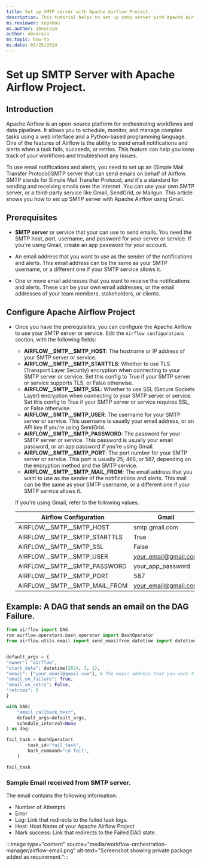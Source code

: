 ```yaml
---
title: Set up SMTP server with Apache Airflow Project.
description: This tutorial helps to set up smtp server with Apache Airflow Project that can send email on behalf of Airflow.
ms.reviewer: xupxhou
ms.author: abnarain
author: abnarain
ms.topic: how-to
ms.date: 03/25/2024
---
```


# Set up SMTP Server with Apache Airflow Project.

## Introduction
Apache Airflow is an open-source platform for orchestrating workflows and data pipelines. It allows you to schedule, monitor, and manage complex tasks using a web interface and a Python-based programming language. One of the features of Airflow is the ability to send email notifications and alerts when a task fails, succeeds, or retries. This feature can help you keep track of your workflows and troubleshoot any issues.

To use email notifications and alerts, you need to set up an (Simple Mail Transfer Protocol)SMTP server that can send emails on behalf of Airflow. SMTP stands for Simple Mail Transfer Protocol, and it's a standard for sending and receiving emails over the internet. You can use your own SMTP server, or a third-party service like Gmail, SendGrid, or Mailgun. This article shows you how to set up SMTP server with Apache Airflow using Gmail.

## Prerequisites
* **SMTP server** or service that your can use to send emails.  You need the SMTP host, port, username, and password for your server or service. If you're using Gmail, create an app password for your account.

* An email address that you want to use as the sender of the notifications and alerts. This email address can be the same as your SMTP username, or a different one if your SMTP service allows it.

* One or more email addresses that you want to receive the notifications and alerts. These can be your own email addresses, or the email addresses of your team members, stakeholders, or clients.

## Configure Apache Airflow Project

* Once you have the prerequisites, you can configure the Apache Airflow to use your SMTP server or service. Edit the `Airflow configurations` section, with the following fields:

    * **AIRFLOW__SMTP__SMTP_HOST**: The hostname or IP address of your SMTP server or service.
    * **AIRFLOW__SMTP__SMTP_STARTTLS**: Whether to use TLS (Transport Layer Security) encryption when connecting to your SMTP server or service. Set this config to True if your SMTP server or service supports TLS, or False otherwise.
    * **AIRFLOW__SMTP__SMTP_SSL**: Whether to use SSL (Secure Sockets Layer) encryption when connecting to your SMTP server or service. Set this config to True if your SMTP server or service requires SSL, or False otherwise.
    * **AIRFLOW__SMTP__SMTP_USER**: The username for your SMTP server or service. This username is usually your email address, or an API key if you're using SendGrid.
    * **AIRFLOW__SMTP__SMTP_PASSWORD**: The password for your SMTP server or service. This password is usually your email password, or an app password if you're using Gmail.
    * **AIRFLOW__SMTP__SMTP_PORT**: The port number for your SMTP server or service. This port is usually 25, 465, or 587, depending on the encryption method and the SMTP service.
    * **AIRFLOW__SMTP__SMTP_MAIL_FROM**: The email address that you want to use as the sender of the notifications and alerts. This mail can be the same as your SMTP username, or a different one if your SMTP service allows it.

    If you're using Gmail, refer to the following values.

    | Airflow Configuration           | Gmail                   |
    |---------------------------------|-------------------------|
    | AIRFLOW__SMTP__SMTP_HOST        | smtp.gmail.com          |
    | AIRFLOW__SMTP__SMTP_STARTTLS    | True                    |
    | AIRFLOW__SMTP__SMTP_SSL         | False                   |
    | AIRFLOW__SMTP__SMTP_USER        | your_email@gmail.com    |
    | AIRFLOW__SMTP__SMTP_PASSWORD    | your_app_password       |
    | AIRFLOW__SMTP__SMTP_PORT        | 587                     |
    | AIRFLOW__SMTP__SMTP_MAIL_FROM   | your_email@gmail.com    |

## Example: A DAG that sends an email on the DAG Failure.
```python
from airflow import DAG
rom airflow.operators.bash_operator import BashOperator
from airflow.utils.email import send_emailfrom datetime import datetime


default_args = {
"owner": "airflow",
"start_date": datetime(2024, 3, 1),
"email": ["your_email@gmail.com"], # The email address that you want to receive the notifications and alerts
"email_on_failure": True,
"email_on_retry": False,
"retries": 0
}

with DAG(
    "email_callback_test",
    default_args=default_args,
    schedule_interval=None
) as dag:

fail_task = BashOperator(
        task_id="fail_task",
        bash_command="cd fail",
    )

fail_task

```

### Sample Email received from SMTP server.

The email contains the following information:
* Number of Attempts
* Error
* Log: Link that redirects to the failed task logs.
* Host: Host Name of your Apache Airflow Project
* Mark success: Link that redirects to the Failed DAG state.

:::image type="content" source="media/workflow-orchestration-manager/airflow-email.png" alt-text="Screenshot showing private package added as requirement.":::


